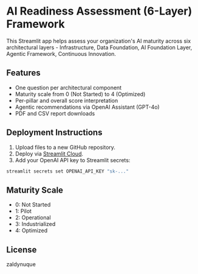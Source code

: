 # AI Readiness Assessment (6-Layer) Framework

This Streamlit app helps assess your organization's AI maturity across six architectural layers - Infrastructure, Data Foundation, AI Foundation Layer, Agentic Framework, Continuous Innovation.

## Features
- One question per architectural component
- Maturity scale from 0 (Not Started) to 4 (Optimized)
- Per-pillar and overall score interpretation
- Agentic recommendations via OpenAI Assistant (GPT-4o)
- PDF and CSV report downloads

## Deployment Instructions
1. Upload files to a new GitHub repository.
2. Deploy via [Streamlit Cloud](https://share.streamlit.io).
3. Add your OpenAI API key to Streamlit secrets:

```bash
streamlit secrets set OPENAI_API_KEY "sk-..."
```

## Maturity Scale
- 0: Not Started
- 1: Pilot
- 2: Operational
- 3: Industrialized
- 4: Optimized

## License
zaldynuque